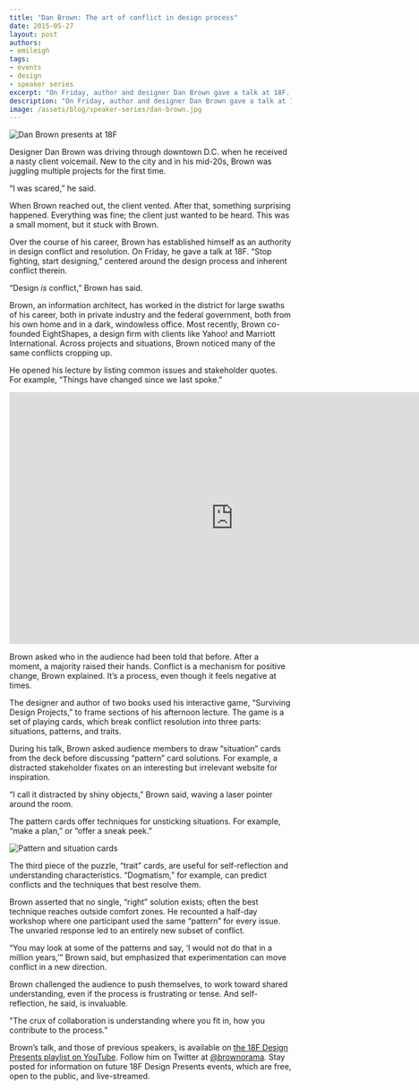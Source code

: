 ```yaml
---
title: "Dan Brown: The art of conflict in design process"
date: 2015-05-27
layout: post
authors:
- emileigh
tags:
- events
- design
- speaker series
excerpt: "On Friday, author and designer Dan Brown gave a talk at 18F. “Stop fighting, start designing,” centered around the design process and inherent conflict therein."
description: "On Friday, author and designer Dan Brown gave a talk at 18F. “Stop fighting, start designing,” centered around the design process and inherent conflict therein."
image: /assets/blog/speaker-series/dan-brown.jpg
---
```

![Dan Brown presents at 18F]({{site.baseurl}}/assets/blog/speaker-series/dan-brown.jpg)

Designer Dan Brown was driving through downtown D.C. when he received a
nasty client voicemail. New to the city and in his mid-20s, Brown was
juggling multiple projects for the first time.

“I was scared,” he said.

When Brown reached out, the client vented. After that, something
surprising happened. Everything was fine; the client just wanted to be
heard. This was a small moment, but it stuck with Brown.

Over the course of his career, Brown has established himself as an
authority in design conflict and resolution. On Friday, he gave a talk
at 18F. “Stop fighting, start designing,” centered around the design
process and inherent conflict therein.

“Design *is* conflict,” Brown has said.

Brown, an information architect, has worked in the district for large swaths of
his career, both in private industry and the federal government, both
from his own home and in a dark, windowless office. Most recently, Brown
co-founded EightShapes, a design firm with clients like Yahoo! and
Marriott International. Across projects and situations, Brown noticed
many of the same conflicts cropping up.

He opened his lecture by listing common issues and stakeholder quotes.
For example, “Things have changed since we last spoke.”

<iframe width="800" height="450"
src="https://www.youtube.com/embed/mO8PiHST5CI?start=159"
frameborder="0" allowfullscreen></iframe>

Brown asked who in the audience had been told that before. After a
moment, a majority raised their hands. Conflict is a mechanism for
positive change, Brown explained. It’s a process, even though it feels
negative at times.

The designer and author of two books used his interactive game,
“Surviving Design Projects,” to frame sections of his afternoon lecture.
The game is a set of playing cards, which break conflict resolution into
three parts: situations, patterns, and traits.

During his talk, Brown asked audience members to draw “situation” cards
from the deck before discussing “pattern” card solutions. For example, a
distracted stakeholder fixates on an interesting but irrelevant website
for inspiration.

“I call it distracted by shiny objects,” Brown said, waving a laser
pointer around the room.

The pattern cards offer techniques for unsticking situations. For
example, “make a plan,” or “offer a sneak peek.”

![Pattern and situation cards]({{site.baseurl}}/assets/blog/speaker-series/pattern-situation.jpg)

The third piece of the puzzle, “trait” cards, are useful for
self-reflection and understanding characteristics. “Dogmatism,” for
example, can predict conflicts and the techniques that best resolve
them.

Brown asserted that no single, “right” solution exists; often the best
technique reaches outside comfort zones. He recounted a half-day
workshop where one participant used the same “pattern” for every issue.
The unvaried response led to an entirely new subset of conflict.

“You may look at some of the patterns and say, ‘I would not do that in a
million years,’” Brown said, but emphasized that experimentation can
move conflict in a new direction.

Brown challenged the audience to push themselves, to work toward shared
understanding, even if the process is frustrating or tense. And
self-reflection, he said, is invaluable.

"The crux of collaboration is understanding where you fit in, how you
contribute to the process.”

Brown’s talk, and those of previous speakers, is available on [the 18F
Design Presents playlist on YouTube](https://www.youtube.com/playlist?list=PLvdwyPgXnxxXuPlGB9_-Y0qm_eTnKHW-i).
Follow him on Twitter at [@brownorama](https://twitter.com/brownorama).
Stay posted for information on future 18F Design Presents events, which
are free, open to the public, and live-streamed.
